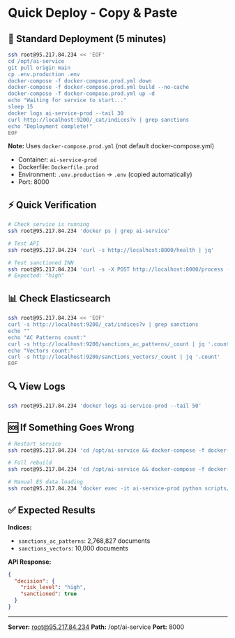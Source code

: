 # Quick Deploy - Copy & Paste

## 🚀 Standard Deployment (5 minutes)

```bash
ssh root@95.217.84.234 << 'EOF'
cd /opt/ai-service
git pull origin main
cp .env.production .env
docker-compose -f docker-compose.prod.yml down
docker-compose -f docker-compose.prod.yml build --no-cache
docker-compose -f docker-compose.prod.yml up -d
echo "Waiting for service to start..."
sleep 15
docker logs ai-service-prod --tail 30
curl http://localhost:9200/_cat/indices?v | grep sanctions
echo "Deployment complete!"
EOF
```

**Note:** Uses `docker-compose.prod.yml` (not default docker-compose.yml)
- Container: `ai-service-prod`
- Dockerfile: `Dockerfile.prod`
- Environment: `.env.production` → `.env` (copied automatically)
- Port: 8000

## ⚡ Quick Verification

```bash
# Check service is running
ssh root@95.217.84.234 'docker ps | grep ai-service'

# Test API
ssh root@95.217.84.234 'curl -s http://localhost:8000/health | jq'

# Test sanctioned INN
ssh root@95.217.84.234 'curl -s -X POST http://localhost:8000/process -H "Content-Type: application/json" -d "{\"text\": \"ИНН 2839403975\"}" | jq ".decision.risk_level"'
# Expected: "high"
```

## 📊 Check Elasticsearch

```bash
ssh root@95.217.84.234 << 'EOF'
curl -s http://localhost:9200/_cat/indices?v | grep sanctions
echo ""
echo "AC Patterns count:"
curl -s http://localhost:9200/sanctions_ac_patterns/_count | jq '.count'
echo "Vectors count:"
curl -s http://localhost:9200/sanctions_vectors/_count | jq '.count'
EOF
```

## 🔍 View Logs

```bash
ssh root@95.217.84.234 'docker logs ai-service-prod --tail 50'
```

## 🆘 If Something Goes Wrong

```bash
# Restart service
ssh root@95.217.84.234 'cd /opt/ai-service && docker-compose -f docker-compose.prod.yml restart ai-service'

# Full rebuild
ssh root@95.217.84.234 'cd /opt/ai-service && docker-compose -f docker-compose.prod.yml down && docker system prune -f && docker-compose -f docker-compose.prod.yml up -d'

# Manual ES data loading
ssh root@95.217.84.234 'docker exec -it ai-service-prod python scripts/full_deployment_pipeline.py --es-host elasticsearch:9200'
```

## ✅ Expected Results

**Indices:**
- `sanctions_ac_patterns`: 2,768,827 documents
- `sanctions_vectors`: 10,000 documents

**API Response:**
```json
{
  "decision": {
    "risk_level": "high",
    "sanctioned": true
  }
}
```

---

**Server:** root@95.217.84.234
**Path:** /opt/ai-service
**Port:** 8000
